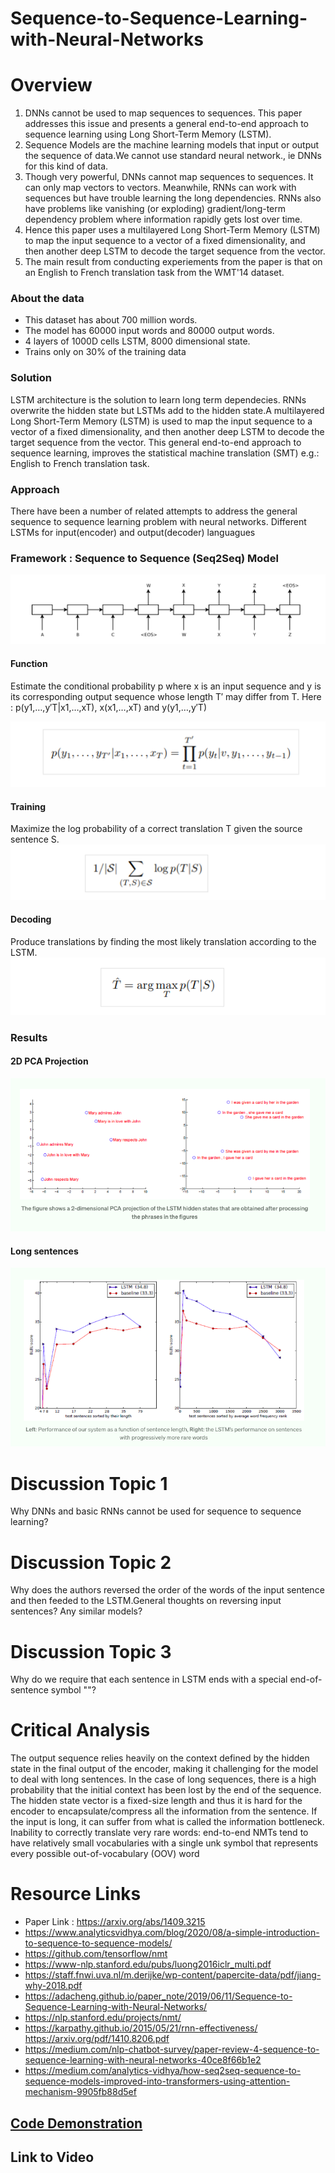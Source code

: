 # Sequence-to-Sequence-Learning-with-Neural-Networks

# Overview
1. DNNs cannot be used to map sequences to sequences. This paper addresses this issue and presents a general end-to-end approach to sequence learning using Long Short-Term Memory (LSTM).
2. Sequence Models are the machine learning models that input or output the sequence of data.We cannot use standard neural network., ie DNNs for this kind of data.
3. Though very powerful, DNNs cannot map sequences to sequences. It can only map vectors to vectors. Meanwhile, RNNs can work with sequences but have trouble learning the long dependencies. RNNs also have problems like vanishing (or exploding) gradient/long-term dependency problem where information rapidly gets lost over time.
4. Hence this paper uses a multilayered Long Short-Term Memory (LSTM) to map the input sequence
to a vector of a fixed dimensionality, and then another deep LSTM to decode the target sequence from the vector. 
5. The main result from conducting experiements from the paper is that on an English to French translation task from the WMT'14 dataset.

### About the data
- This dataset has about 700 million words.
- The model has 60000 input words and 80000 output words.
- 4 layers of 1000D cells LSTM, 8000 dimensional state.
- Trains only on 30% of the training data



### Solution
LSTM architecture is the solution to learn long term dependecies. RNNs overwrite the hidden state but LSTMs add to the hidden state.A multilayered Long Short-Term Memory (LSTM) is used to map the input sequence to a vector of a fixed dimensionality, and then another deep LSTM to decode the target sequence from the vector. This general end-to-end approach to sequence learning, improves the statistical machine translation (SMT) e.g.: English to French translation task.



### Approach 
There have been a number of related attempts to address the general sequence to sequence learning problem with neural networks. Different LSTMs for input(encoder) and output(decoder) languagues


### Framework : Sequence to Sequence (Seq2Seq) Model

![alt text](https://github.com/muthusm/Sequence-to-Sequence-Learning-with-Neural-Networks/blob/main/Presentation/image1.png)

#### Function

Estimate the conditional probability p where x is an input sequence and y is its corresponding output sequence whose length T′ may differ from T.
 Here : p(y1,…,y′T|x1,…,xT), x(x1,…,xT) and y(y1,…,y′T)
 
![alt text](https://github.com/muthusm/Sequence-to-Sequence-Learning-with-Neural-Networks/blob/main/Presentation/image4.png)


#### Training

Maximize the log probability of a correct translation T given the source sentence S.
![alt text](https://github.com/muthusm/Sequence-to-Sequence-Learning-with-Neural-Networks/blob/main/Presentation/image5.png)


#### Decoding

Produce translations by finding the most likely translation according to the LSTM.
![alt text](https://github.com/muthusm/Sequence-to-Sequence-Learning-with-Neural-Networks/blob/main/Presentation/image6.png)

### Results

#### 2D PCA Projection

![alt text](https://github.com/muthusm/Sequence-to-Sequence-Learning-with-Neural-Networks/blob/main/Presentation/image2.png)


#### Long sentences
![alt text](https://github.com/muthusm/Sequence-to-Sequence-Learning-with-Neural-Networks/blob/main/Presentation/image3.png)



# Discussion Topic 1
Why DNNs and basic RNNs cannot be used for sequence to sequence learning?

# Discussion Topic 2
Why does the authors reversed the order of the words of the input sentence and then feeded to the LSTM.General thoughts on reversing input sentences? Any similar models?

# Discussion Topic 3
Why do we require that each sentence in LSTM ends with a special end-of-sentence symbol "<EOS>"?

# Critical Analysis
The output sequence relies heavily on the context defined by the hidden state in the final output of the encoder, making it challenging for the model to deal with long sentences. In the case of long sequences, there is a high probability that the initial context has been lost by the end of the sequence. The hidden state vector is a fixed-size length and thus it is hard for the encoder to encapsulate/compress all the information from the sentence. If the input is long, it can suffer from what is called the information bottleneck. Inability to correctly translate very rare words: end-to-end NMTs tend to have relatively small vocabularies with a single unk symbol that represents every possible out-of-vocabulary (OOV) word

# Resource Links
- Paper Link : https://arxiv.org/abs/1409.3215
- https://www.analyticsvidhya.com/blog/2020/08/a-simple-introduction-to-sequence-to-sequence-models/
- https://github.com/tensorflow/nmt
- https://www-nlp.stanford.edu/pubs/luong2016iclr_multi.pdf
- https://staff.fnwi.uva.nl/m.derijke/wp-content/papercite-data/pdf/jiang-why-2018.pdf
- https://adacheng.github.io/paper_note/2019/06/11/Sequence-to-Sequence-Learning-with-Neural-Networks/
- https://nlp.stanford.edu/projects/nmt/
- https://karpathy.github.io/2015/05/21/rnn-effectiveness/
 https://arxiv.org/pdf/1410.8206.pdf
- https://medium.com/nlp-chatbot-survey/paper-review-4-sequence-to-sequence-learning-with-neural-networks-40ce8f66b1e2
- https://medium.com/analytics-vidhya/how-seq2seq-sequence-to-sequence-models-improved-into-transformers-using-attention-mechanism-9905fb88d5ef

 
## [Code Demonstration](https://github.com/muthusm/Sequence-to-Swquence-Learninr-with-Neural-Networks/blob/main/cOde%20Demonstration/code_demonstration.ipynb)


## Link to Video
